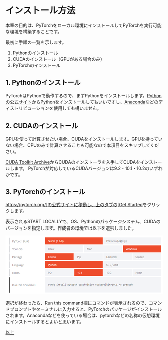 # インストール方法

本章の目的は、PyTorchをローカル環境にインストールしてPyTorchを実行可能な環境を構築することです。

最初に手順の一覧を示します。

1. Pythonのインストール
2. CUDAのインストール（GPUがある場合のみ）
3. PyTorchのインストール

## 1. Pythonのインストール

PyTorchはPythonで動作するので、まずPythonをインストールします。[Pythonの公式サイト](https://www.python.org/)からPythonをインストールしてもいいですし、[Anaconda](https://www.anaconda.com/)などのディストリビューションを使用しても構いません。


## 2. CUDAのインストール
GPUを使って計算させたい場合、CUDAをインストールします。GPUを持っていない場合、CPUのみで計算させることも可能なので本項目をスキップしてください。

[CUDA Toolkit Archive](https://developer.nvidia.com/cuda-toolkit-archive)からCUDAのインストーラを入手してCUDAをインストールします。
PyTorchが対応しているCUDAバージョンは9.2・10.1・10.2のいずれかです。

## 3. PyTorchのインストール
[https://pytorch.org/]の公式サイトに移動し、上のタブの[Get Started](https://pytorch.org/get-started/locally/)をクリックします。

表示されるSTART LOCALLYで、OS、Pythonのパッケージシステム、CUDAのバージョンを指定します。作成者の環境では以下を選択しました。

![PyTochのインストール](https://raw.githubusercontent.com/JuvenileTalk9/PyTorch/master/02_%E3%82%A4%E3%83%B3%E3%82%B9%E3%83%88%E3%83%BC%E3%83%AB%E6%96%B9%E6%B3%95/start_locally.png)

選択が終わったら、Run this command欄にコマンドが表示されるので、コマンドプロンプトやターミナルに入力すると、PyTorchのパッケージがインストールされます。Anacondaなどを使っている場合は、pytorchなどの名称の仮想環境にインストールするとよいと思います。

[以上](https://github.com/JuvenileTalk9/PyTorch)
